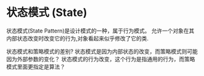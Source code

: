 # 状态模式 (State)

状态模式(State Pattern)是设计模式的一种，属于行为模式。
允许一个对象在其内部状态改变时改变它的行为,对象看起来似乎修改了它的类.

状态模式和策略模式的差别?
状态模式是因为内部状态的改变，而策略模式则可能因为外部参数的变化？
状态模式的行为改变，这个行为是指通用的行为，而策略模式里面更指定是算法？
